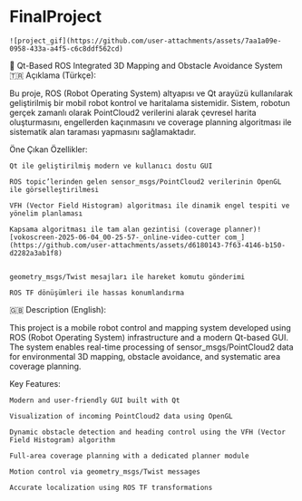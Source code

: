 # FinalProject
    ![project_gif](https://github.com/user-attachments/assets/7aa1a09e-0958-433a-a4f5-c6c8ddf562cd)
🚀 Qt-Based ROS Integrated 3D Mapping and Obstacle Avoidance System
🇹🇷 Açıklama (Türkçe):

Bu proje, ROS (Robot Operating System) altyapısı ve Qt arayüzü kullanılarak geliştirilmiş bir mobil robot kontrol ve haritalama sistemidir. Sistem, robotun gerçek zamanlı olarak PointCloud2 verilerini alarak çevresel harita oluşturmasını, engellerden kaçınmasını ve coverage planning algoritması ile sistematik alan taraması yapmasını sağlamaktadır.

Öne Çıkan Özellikler:

    Qt ile geliştirilmiş modern ve kullanıcı dostu GUI

    ROS topic’lerinden gelen sensor_msgs/PointCloud2 verilerinin OpenGL ile görselleştirilmesi

    VFH (Vector Field Histogram) algoritması ile dinamik engel tespiti ve yönelim planlaması

    Kapsama algoritması ile tam alan gezintisi (coverage planner)![vokoscreen-2025-06-04_00-25-57-_online-video-cutter com_](https://github.com/user-attachments/assets/d6180143-7f63-4146-b150-d2282a3ab1f8)


    geometry_msgs/Twist mesajları ile hareket komutu gönderimi

    ROS TF dönüşümleri ile hassas konumlandırma

🇬🇧 Description (English):

This project is a mobile robot control and mapping system developed using ROS (Robot Operating System) infrastructure and a modern Qt-based GUI. The system enables real-time processing of sensor_msgs/PointCloud2 data for environmental 3D mapping, obstacle avoidance, and systematic area coverage planning.

Key Features:

    Modern and user-friendly GUI built with Qt

    Visualization of incoming PointCloud2 data using OpenGL

    Dynamic obstacle detection and heading control using the VFH (Vector Field Histogram) algorithm

    Full-area coverage planning with a dedicated planner module

    Motion control via geometry_msgs/Twist messages

    Accurate localization using ROS TF transformations


